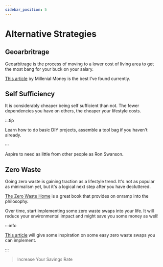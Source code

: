 ```yaml
---
sidebar_position: 5
---
```


# Alternative Strategies

## Geoarbritrage

Geoarbitrage is the process of moving to a lower cost of living area to get the most bang for your buck on your salary.

[This article](https://millennialmoney.com/geoarbitrage/) by Millenial Money is the best I've found currently.

## Self Sufficiency

It is considerably cheaper being self sufficient than not. The fewer dependencies you have on others, the cheaper your lifestyle costs.

:::tip

Learn how to do basic DIY projects, assemble a tool bag if you haven't already.

:::

Aspire to need as little from other people as Ron Swanson.

## Zero Waste

Going zero waste is gaining traction as a lifestyle trend. It's not as popular as minimalism yet, but it's a logical next step after you have decluttered.

[The Zero Waste Home](https://zerowastehome.com/book/) is a great book that provides on onramp into the philosophy.

Over time, start implementing some zero waste swaps into your life. It will reduce your environmental impact and might save you some money as well!

:::info

[This article](https://www.goingzerowaste.com/blog/the-ultimate-list-of-zero-waste-swaps/) will give some inspiration on some easy zero waste swaps you can implement.

:::

>Increase Your Savings Rate